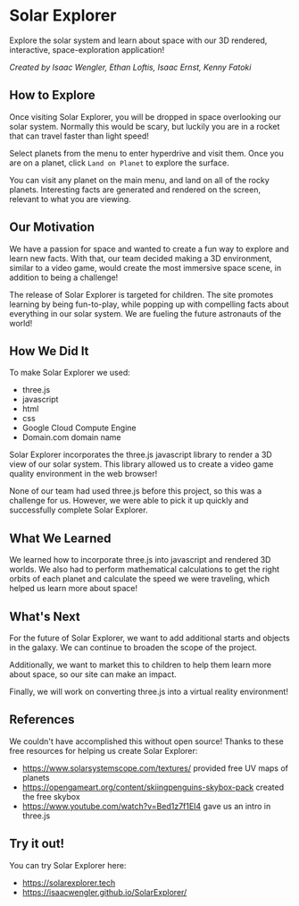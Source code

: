 <!-- @format -->

# Solar Explorer

Explore the solar system and learn about space with our 3D rendered, interactive, space-exploration application!

_Created by Isaac Wengler, Ethan Loftis, Isaac Ernst, Kenny Fatoki_

## How to Explore

Once visiting Solar Explorer, you will be dropped in space overlooking our solar system. Normally this would be scary, but luckily you are in a rocket that can travel faster than light speed!

Select planets from the menu to enter hyperdrive and visit them. Once you are on a planet, click `Land on Planet` to explore the surface.

You can visit any planet on the main menu, and land on all of the rocky planets. Interesting facts are generated and rendered on the screen, relevant to what you are viewing.

## Our Motivation

We have a passion for space and wanted to create a fun way to explore and learn new facts. With that, our team decided making a 3D environment, similar to a video game, would create the most immersive space scene, in addition to being a challenge!

The release of Solar Explorer is targeted for children. The site promotes learning by being fun-to-play, while popping up with compelling facts about everything in our solar system. We are fueling the future astronauts of the world!

## How We Did It

To make Solar Explorer we used:

-   three.js
-   javascript
-   html
-   css
-   Google Cloud Compute Engine
-   Domain.com domain name

Solar Explorer incorporates the three.js javascript library to render a 3D view of our solar system. This library allowed us to create a video game quality environment in the web browser!

None of our team had used three.js before this project, so this was a challenge for us. However, we were able to pick it up quickly and successfully complete Solar Explorer.

## What We Learned

We learned how to incorporate three.js into javascript and rendered 3D worlds. We also had to perform mathematical calculations to get the right orbits of each planet and calculate the speed we were traveling, which helped us learn more about space!

## What's Next

For the future of Solar Explorer, we want to add additional starts and objects in the galaxy. We can continue to broaden the scope of the project.

Additionally, we want to market this to children to help them learn more about space, so our site can make an impact.

Finally, we will work on converting three.js into a virtual reality environment!

## References

We couldn't have accomplished this without open source!
Thanks to these free resources for helping us create Solar Explorer:

-   https://www.solarsystemscope.com/textures/ provided free UV maps of planets
-   https://opengameart.org/content/skiingpenguins-skybox-pack created the free skybox
-   https://www.youtube.com/watch?v=Bed1z7f1EI4 gave us an intro in three.js

## Try it out!

You can try Solar Explorer here:

-   https://solarexplorer.tech
-   https://isaacwengler.github.io/SolarExplorer/
